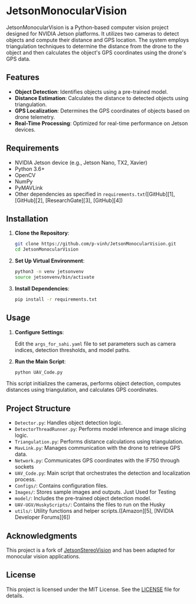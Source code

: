 # JetsonMonocularVision

JetsonMonocularVision is a Python-based computer vision project designed for NVIDIA Jetson platforms. It utilizes two cameras to detect objects and compute their distance and GPS location. The system employs triangulation techniques to determine the distance from the drone to the object and then calculates the object's GPS coordinates using the drone's GPS data.

## Features

* **Object Detection**: Identifies objects using a pre-trained model.
* **Distance Estimation**: Calculates the distance to detected objects using triangulation.
* **GPS Localization**: Determines the GPS coordinates of objects based on drone telemetry.
* **Real-Time Processing**: Optimized for real-time performance on Jetson devices.

## Requirements

* NVIDIA Jetson device (e.g., Jetson Nano, TX2, Xavier)
* Python 3.6+
* OpenCV
* NumPy
* PyMAVLink
* Other dependencies as specified in `requirements.txt`([GitHub][1], [GitHub][2], [ResearchGate][3], [GitHub][4])

## Installation

1. **Clone the Repository**:

   ```bash
   git clone https://github.com/p-vinh/JetsonMonocularVision.git
   cd JetsonMonocularVision
   ```



2. **Set Up Virtual Environment**:

   ```bash
   python3 -m venv jetsonvenv
   source jetsonvenv/bin/activate
   ```



3. **Install Dependencies**:

   ```bash
   pip install -r requirements.txt
   ```



## Usage

1. **Configure Settings**:

   Edit the `args_for_sahi.yaml` file to set parameters such as camera indices, detection thresholds, and model paths.

2. **Run the Main Script**:

   ```bash
   python UAV_Code.py
   ```



This script initializes the cameras, performs object detection, computes distances using triangulation, and calculates GPS coordinates.

## Project Structure

* `Detector.py`: Handles object detection logic.
* `DetectorThreadRunner.py`: Performs model inference and image slicing logic.
* `Triangulation.py`: Performs distance calculations using triangulation.
* `MavLink.py`: Manages communication with the drone to retrieve GPS data.
* `Network.py`: Communicates GPS coordinates with the IF750 through sockets
* `UAV_Code.py`: Main script that orchestrates the detection and localization process.
* `Configs/`: Contains configuration files.
* `Images/`: Stores sample images and outputs. Just Used for Testing
* `model/`: Includes the pre-trained object detection model.
* `UAV-UGV/HuskyScripts/`: Contains the files to run on the Husky
* `utils/`: Utility functions and helper scripts.([Amazon][5], [NVIDIA Developer Forums][6])

## Acknowledgments

This project is a fork of [JetsonStereoVision](https://github.com/dury2379/JetsonStereoVision) and has been adapted for monocular vision applications.

## License

This project is licensed under the MIT License. See the [LICENSE](LICENSE) file for details.
